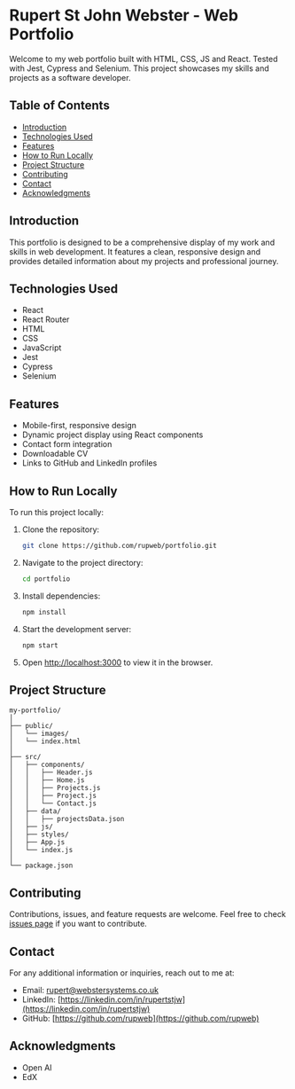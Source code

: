 
# Rupert St John Webster - Web Portfolio

Welcome to my web portfolio built with HTML, CSS, JS and React. Tested with Jest, Cypress and Selenium. This project showcases my skills and projects as a software developer.

## Table of Contents

- [Introduction](#introduction)
- [Technologies Used](#technologies-used)
- [Features](#features)
- [How to Run Locally](#how-to-run-locally)
- [Project Structure](#project-structure)
- [Contributing](#contributing)
- [Contact](#contact)
- [Acknowledgments](#acknowledgments)

## Introduction

This portfolio is designed to be a comprehensive display of my work and skills in web development. It features a clean, responsive design and provides detailed information about my projects and professional journey.

## Technologies Used

- React
- React Router
- HTML
- CSS
- JavaScript
- Jest
- Cypress
- Selenium

## Features

- Mobile-first, responsive design
- Dynamic project display using React components
- Contact form integration
- Downloadable CV
- Links to GitHub and LinkedIn profiles

## How to Run Locally

To run this project locally:

1. Clone the repository:
   ```bash
   git clone https://github.com/rupweb/portfolio.git
   ```
2. Navigate to the project directory:
   ```bash
   cd portfolio
   ```
3. Install dependencies:
   ```bash
   npm install
   ```
4. Start the development server:
   ```bash
   npm start
   ```
5. Open [http://localhost:3000](http://localhost:3000) to view it in the browser.

## Project Structure

```
my-portfolio/
│
├── public/
│   └── images/
│   └── index.html
│
├── src/
│   ├── components/
│   │   ├── Header.js
│   │   ├── Home.js
│   │   ├── Projects.js
│   │   ├── Project.js
│   │   └── Contact.js
│   ├── data/
│   │   ├── projectsData.json
│   ├── js/
│   ├── styles/
│   ├── App.js
│   └── index.js
│
└── package.json
```

## Contributing

Contributions, issues, and feature requests are welcome. Feel free to check [issues page](https://github.com/rupweb/portfolio/issues) if you want to contribute.

## Contact

For any additional information or inquiries, reach out to me at:

- Email: [rupert@webstersystems.co.uk](mailto:rupert@webstersystems.co.uk)
- LinkedIn: [https://linkedin.com/in/rupertstjw](https://linkedin.com/in/rupertstjw)
- GitHub: [https://github.com/rupweb](https://github.com/rupweb)

## Acknowledgments

- Open AI
- EdX
